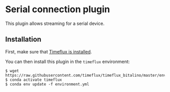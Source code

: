 # Serial connection plugin

This plugin allows streaming for a serial device.

## Installation

First, make sure that [Timeflux is installed](https://github.com/timeflux/timeflux).

You can then install this plugin in the ``timeflux`` environment:

```
$ wget https://raw.githubusercontent.com/timeflux/timeflux_bitalino/master/environment.yml
$ conda activate timeflux
$ conda env update -f environment.yml
```
